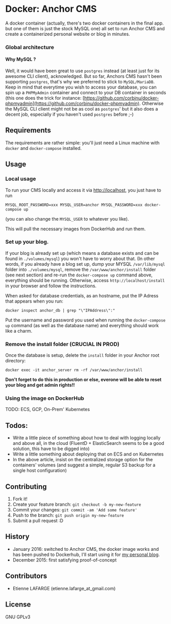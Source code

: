 # Docker: Anchor CMS

A docker container (actually, there's two docker containers in the final app.
but one of them is just the stock MySQL one) all set to run Anchor CMS and
create a containerized personal website or blog in minutes.

### Global architecture

#### Why MySQL ?

Well, it would have been great to use `postgres` instead (at least just for its
awesome CLI client), acknowledged. But so far, Anchors CMS hasn't been
supporting `postgres`, that's why we preferred to stick to `MySQL/MariaDB`.
Keep in mind that everytime you wish to access your database, you can spin up a
`PHPMyAdmin` container and connect to your DB container in seconds (this one
does the trick for instance: [https://github.com/corbinu/docker-phpmyadmin](https://github.com/corbinu/docker-phpmyadmin).
Otherwise the MySQL CLI client might not be as cool as `postgres`' but it also
does a decent job, especially if you haven't used `postgres` before ;-)

## Requirements

The requirements are rather simple: you'll just need a Linux machine with
`docker` and `docker-compose` installed.

## Usage

### Local usage

To run your CMS locally and access it via [http://localhost](http://localhost),
you just have to run

```shell
MYSQL_ROOT_PASSWORD=xxx MYSQL_USER=anchor MYSQL_PASSWORD=xxx docker-compose up
```

(you can also change the `MYSQL_USER` to whatever you like).

This will pull the necessary images from DockerHub and run them.

### Set up your blog.

If your blog is already set up (which means a database exists and can be found
in `./volumes/mysql`) you won't have to worry about that. (In other words, if
you already have a blog set up, dump your MYSQL `/var/lib/mysql` folder into
`./volumes/mysql`, remove the `/var/www/anchor/install` folder (see next
section) and re-run the `docker-compose up` command above, everything should be
running. Otherwise, access `http://localhost/install` in your browser and
follow the instructions.

When asked for database credentials, as an hostname, put the IP Adress that
appears when you run:

```shell
docker inspect anchor_db | grep "\"IPAddress\":"
```

Put the username and password you used when running the `docker-compose up`
command (as well as the database name) and everything should work like a charm.

### Remove the install folder (CRUCIAL IN PROD)

Once the database is setup, delete the `install` folder in your Anchor root
directory:

```shell
docker exec -it anchor_server rm -rf /var/www/anchor/install
```

**Don't forget to do this in production or else, everone will be able to reset
your blog and get admin rights!!**

### Using the image on DockerHub

TODO: ECS, GCP, On-Prem' Kubernetes

## Todos:

* Write a little piece of something about how to deal with logging locally and
  above all, in the cloud (FluentD + ElasticSearch seems to be a good solution,
  this have to be digged into)
* Write a little something about deploying that on ECS and on Kubernetes
* In the above article, insist on the centralized storage option for the
  containers' volumes (and suggest a simple, regular S3 backup for a single
  host configuration)

## Contributing

1. Fork it!
2. Create your feature branch: `git checkout -b my-new-feature`
3. Commit your changes: `git commit -am 'Add some feature'`
4. Push to the branch: `git push origin my-new-feature`
5. Submit a pull request :D

## History

* January 2016: switched to Anchor CMS, the docker image works and has been
pushed to Dockerhub, I'll start using it for [my personal
blog](http://blog.elafarge.net).
* December 2015: first satisfying proof-of-concept

## Contributors

* Etienne LAFARGE (etienne.lafarge_at_gmail.com)

## License

GNU GPLv3
